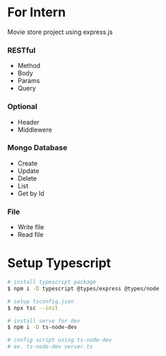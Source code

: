 # For Intern

Movie store project using express.js
### RESTful
 - Method
 - Body
 - Params
 - Query
### Optional
 - Header
 - Middlewere

### Mongo Database
 - Create
 - Update
 - Delete
 - List
 - Get by Id

### File
 - Write file
 - Read file

# Setup Typescript

```sh
# install typescript package
$ npm i -D typescript @types/express @types/node

# setup tsconfig.json
$ npx tsc --init

# install serve for dev
$ npm i -D ts-node-dev

# config script using ts-node-dev
# ex. ts-node-dev server.ts
```
